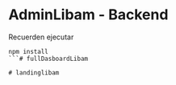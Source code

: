# AdminLibam - Backend


Recuerden ejecutar 

```
npm install
```#   f u l l D a s b o a r d L i b a m  
 # landinglibam
